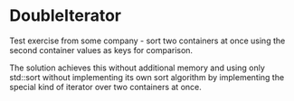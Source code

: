 # DoubleIterator
Test exercise from some company - sort two containers at once using the second container values as keys for comparison.

The solution achieves this without additional memory and using only std::sort without implementing its own sort algorithm by implementing the special kind of iterator over two containers at once.
